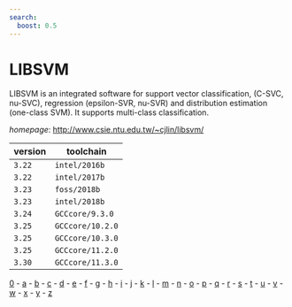 ```yaml
---
search:
  boost: 0.5
---
```

# LIBSVM

LIBSVM is an integrated software for support vector classification, (C-SVC, nu-SVC), regression  (epsilon-SVR, nu-SVR) and distribution estimation (one-class SVM). It supports multi-class classification.

*homepage*: <http://www.csie.ntu.edu.tw/~cjlin/libsvm/>

version | toolchain
--------|----------
``3.22`` | ``intel/2016b``
``3.22`` | ``intel/2017b``
``3.23`` | ``foss/2018b``
``3.23`` | ``intel/2018b``
``3.24`` | ``GCCcore/9.3.0``
``3.25`` | ``GCCcore/10.2.0``
``3.25`` | ``GCCcore/10.3.0``
``3.25`` | ``GCCcore/11.2.0``
``3.30`` | ``GCCcore/11.3.0``

[0](../0/index.md) - [a](../a/index.md) - [b](../b/index.md) - [c](../c/index.md) - [d](../d/index.md) - [e](../e/index.md) - [f](../f/index.md) - [g](../g/index.md) - [h](../h/index.md) - [i](../i/index.md) - [j](../j/index.md) - [k](../k/index.md) - [l](../l/index.md) - [m](../m/index.md) - [n](../n/index.md) - [o](../o/index.md) - [p](../p/index.md) - [q](../q/index.md) - [r](../r/index.md) - [s](../s/index.md) - [t](../t/index.md) - [u](../u/index.md) - [v](../v/index.md) - [w](../w/index.md) - [x](../x/index.md) - [y](../y/index.md) - [z](../z/index.md)

